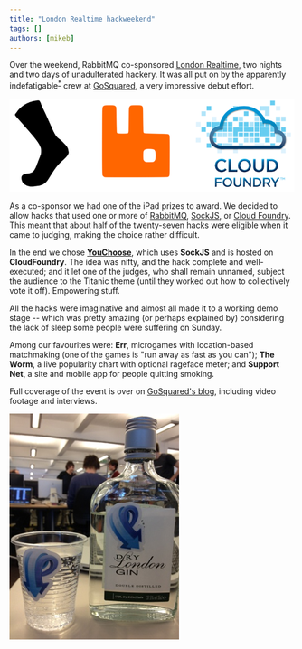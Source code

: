 ```yaml
---
title: "London Realtime hackweekend"
tags: []
authors: [mikeb]
---
```


Over the weekend, RabbitMQ co-sponsored [London Realtime](http://londonrealtime.co.uk), two nights and two days of unadulterated hackery. It was all put on by the apparently indefatigable<sup>[*](http://www.youtube.com/watch?v=p2EE7acJv1o&feature=player_embedded#t=120s)</sup> crew at [GoSquared](http://www.gosquared.com/), a very impressive debut effort.

![](sockjs-rabbit-cf.png)

As a co-sponsor we had one of the iPad prizes to award. We decided to allow hacks that used one or more of [RabbitMQ](/), [SockJS](http://www.sockjs.org/), or [Cloud Foundry](http://www.cloudfoundry.com). This meant that about half of the twenty-seven hacks were eligible when it came to judging, making the choice rather difficult.

<!-- truncate -->

In the end we chose **[YouChoose](http://youchoose.cloudfoundry.com)**, which uses **SockJS** and is hosted on **CloudFoundry**. The idea was nifty, and the hack complete and well-executed; and it let one of the judges, who shall remain unnamed, subject the audience to the Titanic theme (until they worked out how to collectively vote it off). Empowering stuff.

All the hacks were imaginative and almost all made it to a working demo stage -- which was pretty amazing (or perhaps explained by) considering the lack of sleep some people were suffering on Sunday.

Among our favourites were: **Err**, microgames with location-based matchmaking (one of the games is "run away as fast as you can"); **The Worm**, a live popularity chart with optional rageface meter; and **Support Net**, a site and mobile app for people quitting smoking.

Full coverage of the event is over on [GoSquared's blog](http://www.gosquared.com/liquidicity/archives/2873), including video footage and interviews.

![Pusher.com are diversifying](pusherlondondry.jpg)
